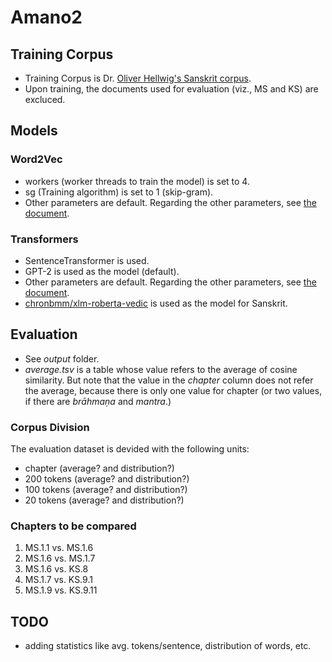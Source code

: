 # Amano2
## Training Corpus
- Training Corpus is Dr. [Oliver Hellwig's Sanskrit corpus](https://github.com/OliverHellwig/sanskrit/tree/master/dcs/data/conllu/files).
- Upon training, the documents used for evaluation (viz., MS and KS) are excluced.

## Models
### Word2Vec
- workers (worker threads to train the model) is set to 4.
- sg (Training algorithm) is set to 1 (skip-gram).
- Other parameters are default. Regarding the other parameters, see [the document](https://radimrehurek.com/gensim/auto_examples/tutorials/run_word2vec.html).

### Transformers
- SentenceTransformer is used.
- GPT-2 is used as the model (default).
- Other parameters are default. Regarding the other parameters, see [the document](https://www.sbert.net/docs/package_reference/SentenceTransformer.html).
- [chronbmm/xlm-roberta-vedic](https://huggingface.co/chronbmm/xlm-roberta-vedic) is used as the model for Sanskrit.

## Evaluation
- See _output_ folder.
- _average.tsv_ is a table whose value refers to the average of cosine similarity. But note that the value in the _chapter_ column does not refer the average, because there is only one value for chapter (or two values, if there are _brāhmaṇa_ and _mantra_.)
### Corpus Division
The evaluation dataset is devided with the following units:
- chapter (average? and distribution?)
- 200 tokens (average? and distribution?)
- 100 tokens (average? and distribution?)
- 20 tokens (average? and distribution?)

### Chapters to be compared
1. MS.1.1 vs. MS.1.6 
2. MS.1.6 vs. MS.1.7 
3. MS.1.6 vs. KS.8 
4. MS.1.7 vs. KS.9.1
5. MS.1.9 vs. KS.9.11

## TODO
- adding statistics like avg. tokens/sentence, distribution of words, etc.